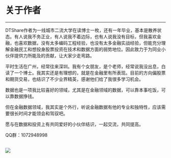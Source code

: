 # 关于作者

------------

DTShare作者为一线城市二流大学在读博士一枚，还有一年毕业，基本是散养状态。有人说我不务正业，有人说我不着边际，也有人说我没有目标，但我喜欢金融，也喜欢数据，没有太多编码工程经验，也没有太多金融实战经验，但能充分理解金融民工和想投身股票投资在技术和数据方面的弱势地位。因此致力于为同业小伙伴提供力所能及的贡献，让大家少走弯路。

平时生活在广州，经常往来深圳。我有个女朋友，是个老师，经常说我没出息，白读了一个博士。我其实还是有理想的，就是在金融里有所表现。目前的方向偏股票和期货交易，也结识了不少业界精英，感谢他们给了我很多学习机会。

数据也是一项我比较喜好的领域，尤其是在金融领域的数据，可以靠本事吃饭，可以靠数据挣钱。

但在金融数据领域，我其实是个外行，听说金融数据有他的专业和独特性，应该需要很长时间才能领会和驾驭吧。

愿与在数据和投资上有共同爱好的小伙伴结识，一起交流，共同提高。

QQ群：1072948998

<br>
<img src='http://dt-share.com/img/st.jpg'>

